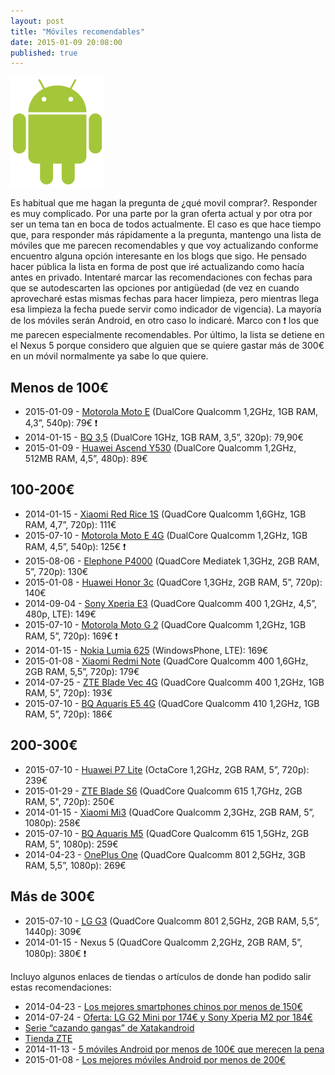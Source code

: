 ```yaml
---
layout: post
title: "Móviles recomendables"
date: 2015-01-09 20:08:00
published: true
---
```


![Android Logo](/images/posts/android_robot.png)

Es habitual que me hagan la pregunta de ¿qué movil comprar?. Responder es muy complicado. Por una parte por la gran oferta actual y por otra por ser un tema tan en boca de todos actualmente. El caso es que hace tiempo que, para responder más rápidamente a la pregunta, mantengo una lista de móviles que me parecen recomendables y que voy actualizando conforme encuentro alguna opción interesante en los blogs que sigo. He pensado hacer pública la lista en forma de post que iré actualizando como hacía antes en privado. Intentaré marcar las recomendaciones con fechas para que se autodescarten las opciones por antigüedad (de vez en cuando aprovecharé estas mismas fechas para hacer limpieza, pero mientras llega esa limpieza la fecha puede servir como indicador de vigencia). La mayoría de los móviles serán Android, en otro caso lo indicaré. Marco con :exclamation: los que me parecen especialmente recomendables. Por último, la lista se detiene en el Nexus 5 porque considero que alguien que se quiere gastar más de 300€ en un móvil normalmente ya sabe lo que quiere.

## Menos de 100€

* 2015-01-09 - [Motorola Moto E](http://www.amazon.es/gp/product/B00KD7UZH8) (DualCore Qualcomm 1,2GHz, 1GB RAM, 4,3”, 540p): 79€ :exclamation:
* 2014-01-15 - [BQ 3,5](http://www.bq.com/es/productos/aquaris-3-5.html) (DualCore 1GHz, 1GB RAM, 3,5”, 320p): 79,90€
* 2015-01-09 - [Huawei Ascend Y530](http://www.amazon.es/gp/product/B00HRXA9CW) (DualCore Qualcomm 1,2GHz, 512MB RAM, 4,5”, 480p): 89€

## 100-200€

* 2014-01-15 - [Xiaomi Red Rice 1S](http://www.aliexpress.com/item/Russian-Spainsh-support-Original-XIAOMI-Red-Rice-Hongmi-WCDMA-3G-Version-Quad-Core-MTK6589T-1-5Ghz/1479637026.html) (QuadCore Qualcomm 1,6GHz, 1GB RAM, 4,7”, 720p): 111€
* 2015-07-10 - [Motorola Moto E 4G](http://www.amazon.es/gp/product/B00TXEG878) (DualCore Qualcomm 1,2GHz, 1GB RAM, 4,5”, 540p): 125€ :exclamation:
* 2015-08-06 - [Elephone P4000](http://www.geekvida.es/elephone-p4000-2gb-16gb-blanco-p104306.html) (QuadCore Mediatek 1,3GHz, 2GB RAM, 5”, 720p): 130€
* 2015-01-08 - [Huawei Honor 3c](http://www.amazon.es/gp/product/B00PK9MTXC) (QuadCore 1,3GHz, 2GB RAM, 5”, 720p): 140€
* 2014-09-04 - [Sony Xperia E3](http://www.amazon.es/Sony-Xperia-E3-Smartphone-Quad-Core/dp/B00O7VSTHE) (QuadCore Qualcomm 400 1,2GHz, 4,5”, 480p, LTE): 149€
* 2015-07-10 - [Motorola Moto G 2](http://www.amazon.es/gp/product/B00N7P33Y0) (QuadCore Qualcomm 1,2GHz, 1GB RAM, 5”, 720p): 169€ :exclamation:
* 2014-01-15 - [Nokia Lumia 625](http://www.amazon.es/Nokia-Lumia-625-Smartphone-Importado/dp/B00E4KMSK2) (WindowsPhone, LTE): 169€
* 2015-01-08 - [Xiaomi Redmi Note](http://www.amazon.es/gp/product/B00OLN4BNE) (QuadCore Qualcomm 400 1,6GHz, 2GB RAM, 5,5”, 720p): 179€
* 2014-07-25 - [ZTE Blade Vec 4G](http://www.elandroidelibre.com/2014/07/zte-blade-vec-4g-analisis-y-experiencia-de-uso.html) (QuadCore Qualcomm 400 1,2GHz, 1GB RAM, 5”, 720p): 193€
* 2015-07-10 - [BQ Aquaris E5 4G](http://www.amazon.es/gp/product/B00R81V22E) (QuadCore Qualcomm 410 1,2GHz, 1GB RAM, 5”, 720p): 186€

## 200-300€

* 2015-07-10 - [Huawei P7 Lite](http://www.amazon.es/Huawei-P8-Grace-Lite-reproducción/dp/B00W1KSK86) (OctaCore 1,2GHz, 2GB RAM, 5”, 720p): 239€
* 2015-01-29 - [ZTE Blade S6](http://www.xatakandroid.com/moviles-android/zte-blade-s6-comparativa-como-se-coloca-en-la-gama-media) (QuadCore Qualcomm 615 1,7GHz, 2GB RAM, 5", 720p): 250€
* 2014-01-15 - [Xiaomi Mi3](http://xn--xiaomiespaa-beb.com/comprar-xiaomi/xiaomi-mi3-comprar-16gb/) (QuadCore Qualcomm 2,3GHz, 2GB RAM, 5”, 1080p): 258€
* 2015-07-10 - [BQ Aquaris M5](http://tiendas.mediamarkt.es/p/movil-bq-aquaris-m5-negro-de-16gb-con-4g-1285224) (QuadCore Qualcomm 615 1,5GHz, 2GB RAM, 5”, 1080p): 259€
* 2014-04-23 - [OnePlus One](https://oneplus.net/es) (QuadCore Qualcomm 801 2,5GHz, 3GB RAM, 5,5”, 1080p): 269€

## Más de 300€

* 2015-07-10 - [LG G3](http://www.amazon.es/gp/product/B00KKSKHFA) (QuadCore Qualcomm 801 2,5GHz, 2GB RAM, 5,5”, 1440p): 309€
* 2014-01-15 - Nexus 5 (QuadCore Qualcomm 2,2GHz, 2GB RAM, 5”, 1080p): 380€ :exclamation:

Incluyo algunos enlaces de tiendas o artículos de donde han podido salir estas recomendaciones:

* 2014-04-23 - [Los mejores smartphones chinos por menos de 150€](http://www.elandroidelibre.com/2014/04/los-mejores-smartphones-chinos-por-menos-de-150e.html)
* 2014-07-24 - [Oferta: LG G2 Mini por 174€ y Sony Xperia M2 por 184€](http://www.elandroidelibre.com/2014/07/oferta-lg-g2-mini-por-174e-y-sony-xperia-m2-por-184e.html)
* [Serie “cazando gangas” de Xatakandroid](http://www.xatakandroid.com/tag/cazando-gangas)
* [Tienda ZTE](http://www.tienda.zte.es/)
* 2014-11-13 - [5 móviles Android por menos de 100€ que merecen la pena](http://www.elandroidelibre.com/2014/11/5-moviles-android-por-menos-de-100e-que-merecen-la-pena.html)
* 2015-01-08 - [Los mejores móviles Android por menos de 200€](http://www.elandroidelibre.com/2015/01/los-mejores-moviles-android-por-menos-de-200e.html)

